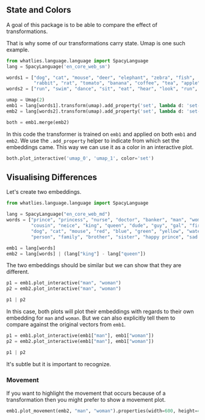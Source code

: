 <script src="https://cdn.jsdelivr.net/npm/vega@5.10.0"></script>
<script src="https://cdn.jsdelivr.net/npm/vega-lite@4.6.0"></script>
<script src="https://cdn.jsdelivr.net/npm/vega-embed@6.3.2"></script>

## State and Colors

A goal of this package is to be able to compare the effect of transformations.

That is why some of our transformations carry state. Umap is one such example.

```python
from whatlies.language.language import SpacyLanguage
lang = SpacyLanguage('en_core_web_sm')

words1 = ["dog", "cat", "mouse", "deer", "elephant", "zebra", "fish",
          "rabbit", "rat", "tomato", "banana", "coffee", "tea", "apple", "union"]
words2 = ["run", "swim", "dance", "sit", "eat", "hear", "look", "run", "stand"]

umap = Umap(2)
emb1 = lang[words1].transform(umap).add_property('set', lambda d: 'set-one')
emb2 = lang[words2].transform(umap).add_property('set', lambda d: 'set-two')

both = emb1.merge(emb2)
```

In this code the transformer is trained on `emb1` and applied on both `emb1` and `emb2`.
We use the `.add_property` helper to indicate from which set the embeddings came.
This way we can use it as a color in an interactive plot.

```python
both.plot_interactive('umap_0', 'umap_1', color='set')
```

<div id="vis1"></div>

<script>
fetch('colors.json')
.then(res => res.json())
.then((out) => {
  vegaEmbed('#vis1', out);
})
.catch(err => { throw err });
</script>

## Visualising Differences

Let's create two embeddings.

```python
from whatlies.language.language import SpacyLanguage

lang = SpacyLanguage("en_core_web_md")
words = ["prince", "princess", "nurse", "doctor", "banker", "man", "woman",
         "cousin", "neice", "king", "queen", "dude", "guy", "gal", "fire",
         "dog", "cat", "mouse", "red", "blue", "green", "yellow", "water",
         "person", "family", "brother", "sister", "happy prince", "sad prince"]

emb1 = lang[words]
emb2 = lang[words] | (lang["king"] - lang["queen"])
```

The two embeddings should be similar but we can show that they are different.

```python
p1 = emb1.plot_interactive("man", "woman")
p2 = emb2.plot_interactive("man", "woman")

p1 | p2
```

<div id="vis2"></div>

<script>
fetch('two-groups-one.json')
.then(res => res.json())
.then((out) => {
  vegaEmbed('#vis2', out);
})
.catch(err => { throw err });
</script>

In this case, both plots will plot their embeddings with regards
to their own embedding for `man` and `woman`. But we can also
explicitly tell them to compare against the original vectors
from `emb1`.

```python
p1 = emb1.plot_interactive(emb1["man"], emb1["woman"])
p2 = emb2.plot_interactive(emb1["man"], emb1["woman"])

p1 | p2
```

<div id="vis3"></div>

<script>
fetch('two-groups-two.json')
.then(res => res.json())
.then((out) => {
  vegaEmbed('#vis3', out);
})
.catch(err => { throw err });
</script>

It's subtle but it is important to recognize.

### Movement

If you want to highlight the movement that occurs because of
a transformation then you might prefer to show a movement plot.

```python
emb1.plot_movement(emb2, "man", "woman").properties(width=600, height=450)
```

<div id="vis4"></div>

<script>
fetch('movement.json')
.then(res => res.json())
.then((out) => {
  vegaEmbed('#vis4', out);
})
.catch(err => { throw err });
</script>
